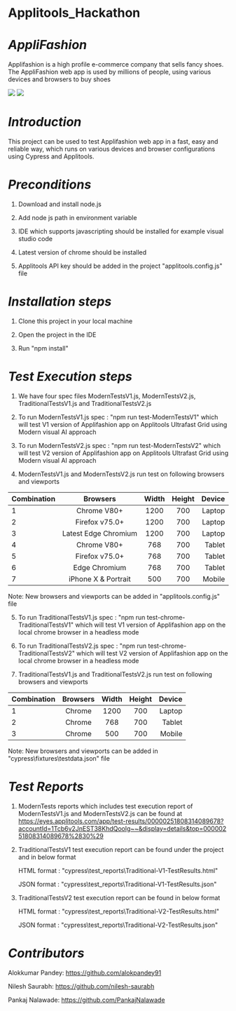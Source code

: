# Applitools_Hackathon

# *AppliFashion*

Applifashion is a high profile e-commerce company that sells fancy shoes. The AppliFashion web app is used by millions of people, using various devices and browsers to buy shoes
   
   
   ![](https://encrypted-tbn0.gstatic.com/images?q=tbn%3AANd9GcRpWB4uRzdrgZECI-85YZ2r0j-qywGq39eX3g&usqp=CAU)
   ![](https://www.swtestacademy.com/wp-content/uploads/2019/02/cypress-logo.jpg)



# *Introduction* 

This project can be used to test Applifashion web app in a fast, easy and reliable way, which runs on various devices and browser configurations using Cypress and Applitools.

# *Preconditions*

1) Download and install node.js 

2) Add node js path in environment variable

3) IDE which supports javascripting should be installed for example visual studio code

4) Latest version of chrome should be installed

5) Applitools API key should be added in the project "applitools.config.js" file

# *Installation steps*

1) Clone this project in your local machine

2) Open the project in the IDE

3) Run "npm install"

# *Test Execution steps*

1) We have four spec files ModernTestsV1.js, ModernTestsV2.js, TraditionalTestsV1.js and TraditionalTestsV2.js

2) To run ModernTestsV1.js spec :  "npm run test-ModernTestsV1" which will test V1 version of Applifashion app on Applitools Ultrafast Grid using Modern visual AI approach

3) To run ModernTestsV2.js spec :  "npm run test-ModernTestsV2" which will test V2 version of Applifashion app on Applitools Ultrafast Grid using Modern visual AI approach

4) ModernTestsV1.js and ModernTestsV2.js run test on following browsers and viewports

| Combination |	Browsers    |	Width |	Height |	Device |
|:------------|:-----------:|:-----:|:------:|--------:|
| 1           |	Chrome V80+ |	1200  |	700    |	Laptop | 
| 2           |	Firefox v75.0+ |	1200  |	700    |	Laptop | 
| 3           |	Latest Edge Chromium |	1200  |	700    |	Laptop | 
| 4           |	Chrome V80+ |	768  |	700    |	Tablet | 
| 5           |	Firefox v75.0+ |	768  |	700    |	Tablet | 
| 6           |	Edge Chromium |	768  |	700    |	Tablet | 
| 7           |	iPhone X & Portrait |	500  |	700    |	Mobile | 

Note: New browsers and viewports can be added in "applitools.config.js" file

5) To run TraditionalTestsV1.js spec :  "npm run test-chrome-TraditionalTestsV1" which will test V1 version of Applifashion app on the local chrome browser in a headless mode

6) To run TraditionalTestsV2.js spec :  "npm run test-chrome-TraditionalTestsV2" which will test V2 version of Applifashion app on the local chrome browser in a headless mode

7) TraditionalTestsV1.js and TraditionalTestsV2.js run test on following browsers and viewports

| Combination |	Browsers    |	Width |	Height |	Device |
|:------------|:-----------:|:-----:|:------:|--------:|
| 1           |	Chrome |	1200  |	700    |	Laptop | 
| 2           |	Chrome |	768  |	700    |	Tablet | 
| 3           |	Chrome |	500  |	700    |	Mobile |

Note: New browsers and viewports can be added in "cypress\fixtures\testdata.json" file

# *Test Reports*

1) ModernTests reports which includes test execution report of ModernTestsV1.js and ModernTestsV2.js can be found at https://eyes.applitools.com/app/test-results/00000251808314089678?accountId=1Tcb6v2JnEST38KhdQoolg~~&display=details&top=00000251808314089678%2830%29

2) TraditionalTestsV1 test execution report can be found under the project and in below format

    HTML format : "cypress\test_reports\Traditional-V1-TestResults.html" 
    
    JSON format : "cypress\test_reports\Traditional-V1-TestResults.json"

3) TraditionalTestsV2 test execution report can be found in below format

    HTML format : "cypress\test_reports\Traditional-V2-TestResults.html"
    
    JSON format : "cypress\test_reports\Traditional-V2-TestResults.json"

# *Contributors*

Alokkumar Pandey: https://github.com/alokpandey91

Nilesh Saurabh: https://github.com/nilesh-saurabh

Pankaj Nalawade: https://github.com/PankajNalawade






